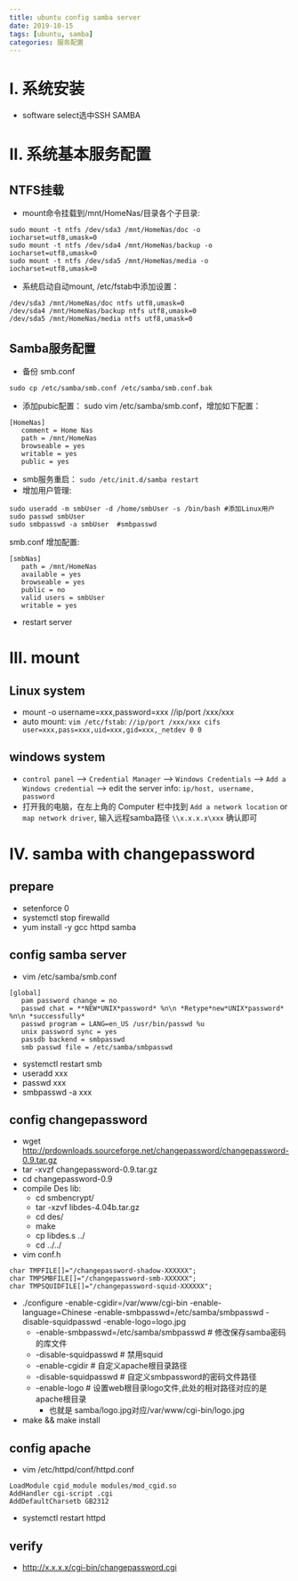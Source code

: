 ```yaml
---
title: ubuntu config samba server
date: 2019-10-15
tags: [ubuntu, samba]
categories: 服务配置
---
```


# I. 系统安装
- software select选中SSH SAMBA

# II. 系统基本服务配置

## NTFS挂载
- mount命令挂载到/mnt/HomeNas/目录各个子目录:
``` shell
sudo mount -t ntfs /dev/sda3 /mnt/HomeNas/doc -o iocharset=utf8,umask=0
sudo mount -t ntfs /dev/sda4 /mnt/HomeNas/backup -o iocharset=utf8,umask=0
sudo mount -t ntfs /dev/sda5 /mnt/HomeNas/media -o iocharset=utf8,umask=0
```
- 系统启动自动mount,
/etc/fstab中添加设置：
``` shell
/dev/sda3 /mnt/HomeNas/doc ntfs utf8,umask=0
/dev/sda4 /mnt/HomeNas/backup ntfs utf8,umask=0
/dev/sda5 /mnt/HomeNas/media ntfs utf8,umask=0
```

## Samba服务配置
- 备份 smb.conf
``` shell
sudo cp /etc/samba/smb.conf /etc/samba/smb.conf.bak
```
- 添加pubic配置： sudo vim /etc/samba/smb.conf，增加如下配置：
``` shell
[HomeNas]
   comment = Home Nas
   path = /mnt/HomeNas
   browseable = yes
   writable = yes
   public = yes
```
- smb服务重启：
`sudo /etc/init.d/samba restart`
- 增加用户管理:
```shell
sudo useradd -m smbUser -d /home/smbUser -s /bin/bash #添加Linux用户
sudo passwd smbUser
sudo smbpasswd -a smbUser  #smbpasswd
```
smb.conf 增加配置:
```shell
[smbNas]
   path = /mnt/HomeNas
   available = yes
   browseable = yes
   public = no
   valid users = smbUser
   writable = yes
```
- restart server


# III. mount
## Linux system
- mount -o username=xxx,password=xxx //ip/port /xxx/xxx
- auto mount: `vim /etc/fstab`: `//ip/port /xxx/xxx cifs user=xxx,pass=xxx,uid=xxx,gid=xxx,_netdev 0 0`

## windows system
- `control panel` --> `Credential Manager` --> `Windows Credentials` --> `Add a Windows credential` --> edit the server info: `ip/host, username, password`
- 打开我的电脑，在左上角的 Computer 栏中找到 `Add a network location` or `map network driver`, 输入远程samba路径 `\\x.x.x.x\xxx` 确认即可

# IV. samba with changepassword
## prepare
- setenforce 0
- systemctl stop firewalld
- yum install -y gcc httpd samba
## config samba server
- vim /etc/samba/smb.conf
```shell
[global]
   pam password change = no
   passwd chat = **NEW*UNIX*password* %n\n *Retype*new*UNIX*password* %n\n *successfully*
   passwd program = LANG=en_US /usr/bin/passwd %u
   unix password sync = yes
   passdb backend = smbpasswd
   smb passwd file = /etc/samba/smbpasswd
```
- systemctl restart smb
- useradd xxx
- passwd xxx
- smbpasswd -a xxx
## config changepassword
- wget http://prdownloads.sourceforge.net/changepassword/changepassword-0.9.tar.gz
- tar -xvzf changepassword-0.9.tar.gz
- cd changepassword-0.9
- compile Des lib:
   - cd smbencrypt/
   - tar -xzvf libdes-4.04b.tar.gz
   - cd des/
   - make
   - cp libdes.s ../
   - cd ../../
- vim conf.h
```shell
char TMPFILE[]="/changepassword-shadow-XXXXXX";
char TMPSMBFILE[]="/changepassword-smb-XXXXXX";
char TMPSQUIDFILE[]="/changepassword-squid-XXXXXX";
```
- ./configure -enable-cgidir=/var/www/cgi-bin -enable-language=Chinese -enable-smbpasswd=/etc/samba/smbpasswd -disable-squidpasswd -enable-logo=logo.jpg
   - -enable-smbpasswd=/etc/samba/smbpasswd # 修改保存samba密码的库文件
   - -disable-squidpasswd # 禁用squid
   - -enable-cgidir # 自定义apache根目录路径
   - -disable-squidpasswd # 自定义smbpassword的密码文件路径
   - -enable-logo # 设置web根目录logo文件,此处的相对路径对应的是apache根目录
      - 也就是 samba/logo.jpg对应/var/www/cgi-bin/logo.jpg
- make && make install
## config apache
- vim /etc/httpd/conf/httpd.conf
```shell
LoadModule cgid_module modules/mod_cgid.so
AddHandler cgi-script .cgi
AddDefaultCharsetb GB2312
```
- systemctl restart httpd

## verify
- http://x.x.x.x/cgi-bin/changepassword.cgi